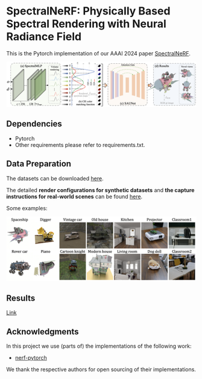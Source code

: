 # SpectralNeRF: Physically Based Spectral Rendering with Neural Radiance Field
This is the Pytorch implementation of our AAAI 2024 paper [SpectralNeRF](https://arxiv.org/pdf/2312.08692.pdf).

![image](./figs/pipeline.png)

## Dependencies

* Pytorch
* Other requirements please refer to requirements.txt.

## Data Preparation

The datasets can be downloaded [here](https://drive.google.com/).

The detailed **render configurations for synthetic datasets** and **the capture instructions for real-world scenes** can be found [here](./datasets/dataset.md).

Some examples:

![image](./figs/datasets.png)

## Results

[Link](https://htmlpreview.github.io/?https://github.com/liru0126/SpectralNeRF/blob/main/supp_videos/index.html)
              

## Acknowledgments

In this project we use (parts of) the implementations of the following work:

* [nerf-pytorch](https://github.com/yenchenlin/nerf-pytorch)

We thank the respective authors for open sourcing of their implementations.
